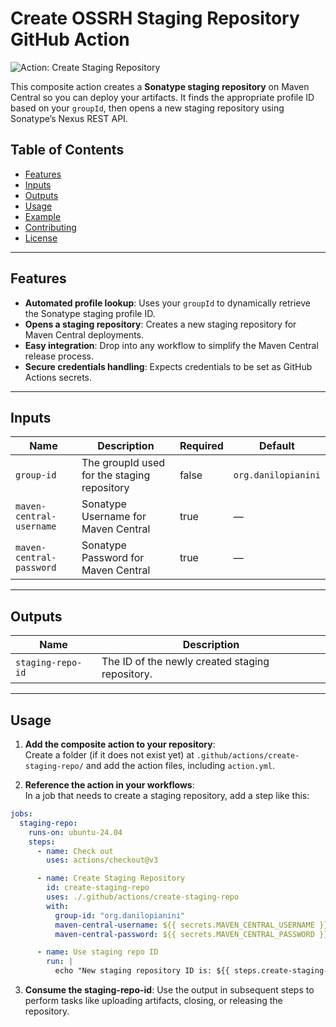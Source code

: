 # Create OSSRH Staging Repository GitHub Action

![Action: Create Staging Repository](https://img.shields.io/badge/Action-Create%20Staging%20Repository-blueviolet?logo=github)

This composite action creates a **Sonatype staging repository** on Maven Central so you can deploy your artifacts. It finds the appropriate profile ID based on your `groupId`, then opens a new staging repository using Sonatype’s Nexus REST API.

## Table of Contents

- [Features](#features)
- [Inputs](#inputs)
- [Outputs](#outputs)
- [Usage](#usage)
- [Example](#example)
- [Contributing](#contributing)
- [License](#license)

---

## Features

- **Automated profile lookup**: Uses your `groupId` to dynamically retrieve the Sonatype staging profile ID.
- **Opens a staging repository**: Creates a new staging repository for Maven Central deployments.
- **Easy integration**: Drop into any workflow to simplify the Maven Central release process.
- **Secure credentials handling**: Expects credentials to be set as GitHub Actions secrets.

---

## Inputs

| Name                      | Description                                                     | Required | Default                |
|---------------------------|-----------------------------------------------------------------|----------|------------------------|
| `group-id`               | The groupId used for the staging repository                     | false    | `org.danilopianini`    |
| `maven-central-username` | Sonatype Username for Maven Central                             | true     | —                      |
| `maven-central-password` | Sonatype Password for Maven Central                             | true     | —                      |

---

## Outputs

| Name               | Description                                         |
|--------------------|-----------------------------------------------------|
| `staging-repo-id` | The ID of the newly created staging repository.      |

---

## Usage

1. **Add the composite action to your repository**:  
   Create a folder (if it does not exist yet) at `.github/actions/create-staging-repo/` and add the action files, including `action.yml`.

2. **Reference the action in your workflows**:  
   In a job that needs to create a staging repository, add a step like this:

```yaml
jobs:
  staging-repo:
    runs-on: ubuntu-24.04
    steps:
      - name: Check out
        uses: actions/checkout@v3

      - name: Create Staging Repository
        id: create-staging-repo
        uses: ./.github/actions/create-staging-repo
        with:
          group-id: "org.danilopianini"
          maven-central-username: ${{ secrets.MAVEN_CENTRAL_USERNAME }}
          maven-central-password: ${{ secrets.MAVEN_CENTRAL_PASSWORD }}

      - name: Use staging repo ID
        run: |
          echo "New staging repository ID is: ${{ steps.create-staging-repo.outputs.staging-repo-id }}"
```

3. **Consume the staging-repo-id**:
Use the output in subsequent steps to perform tasks like uploading artifacts, closing, or releasing the repository.

